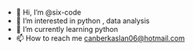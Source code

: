 - 👋 Hi, I’m @six-code
- 👀 I’m interested in python , data analysis
- 🌱 I’m currently learning python
- 📫 How to reach me canberkaslan06@hotmail.com  

<!---
six-code/six-code is a ✨ special ✨ repository because its `README.md` (this file) appears on your GitHub profile.
You can click the Preview link to take a look at your changes.
--->

